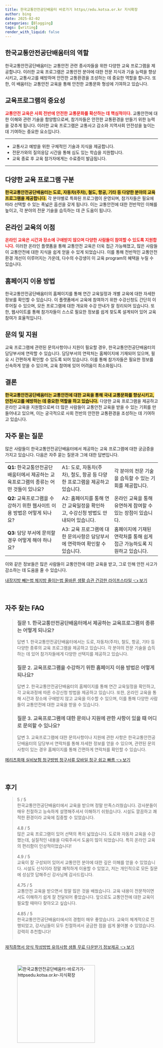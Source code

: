 ```yaml
---
title: 한국교통안전공단배움터 바로가기 https//edu.kotsa.or.kr 지식확장
author: bing
date: 2025-02-02
categories: [Blogging]
tags: [writing]
render_with_liquid: false
---
```



<h2 id='한국교통안전공단배움터의 역할'>한국교통안전공단배움터의 역할</h2>

<p>한국교통안전공단배움터는 교통안전 관련 종사자들을 위한 다양한 교육 프로그램을 제공합니다. 이러한 교육 프로그램은 교통안전 분야에 대한 전문 지식과 기술 능력을 향상시키고, 교통사고를 예방하며 안전한 교통환경을 조성하는 데 중요한 역할을 합니다. 또한, 이 배움터는 교통안전 교육을 통해 안전한 교통문화 형성에 기여하고 있습니다.</p>

<h2 id='교육프로그램의 중요성'>교육프로그램의 중요성</h2>

<p><b><span style="color: #ee2323;">교통안전 교육은 사회 전반에 안전한 교통문화를 확산하는 데 핵심적이다.</span></b> 교통안전에 대한 이해와 관련 기술을 함양함으로써, 참가자들은 안전한 교통환경을 만들기 위한 능력을 갖추게 됩니다. 이러한 교육 프로그램은 교통사고 감소와 지역사회 안전성을 높이는 데 기여하는 중요한 요소입니다.</p>

<hr />

<ul>
    <li>교통사고 예방을 위한 구체적인 기술과 지식을 제공합니다.</li>
    <li>전문가와의 질의응답 시간을 통해 심도 있는 학습을 지원합니다.</li>
    <li>교육 종료 후 교육 참가자에게는 수료증이 발급됩니다.</li>
</ul>

<hr />

<h2 id='다양한 교육 프로그램 구분'>다양한 교육 프로그램 구분</h2>

<p><b><span style="background-color: #ffe066;">한국교통안전공단배움터는 도로, 자동차(주차), 철도, 항공, 기타 등 다양한 분야의 교육 프로그램을 제공합니다.</span></b> 각 분야별로 특화된 프로그램이 운영되며, 참가자들은 필요에 따라 선택할 수 있는 폭넓은 옵션을 갖게 됩니다. 이는 교통안전에 대한 전반적인 이해를 높이고, 각 분야의 전문 기술을 습득하는 데 큰 도움이 됩니다.</p>

<h2 id='온라인 교육의 이점'>온라인 교육의 이점</h2>

<p><b><span style="color: #ee2323;">온라인 교육은 시간과 장소에 구애받지 않으며 다양한 사람들이 참여할 수 있도록 지원합니다.</span></b> 이러한 온라인 플랫폼을 통해 교통안전 교육은 더욱 접근 가능해졌고, 많은 사람들이 교통안전에 대한 지식을 쉽게 얻을 수 있게 되었습니다. 이를 통해 전반적인 교통안전 환경 개선이 이루어지는 가운데, 다수의 수강생이 이 교육 program의 혜택을 누릴 수 있습니다.</p>

<h2 id='홈페이지 이용 방법'>홈페이지 이용 방법</h2>

<p>한국교통안전공단배움터의 홈페이지를 통해 연간 교육일정과 개별 교육에 대한 자세한 정보를 확인할 수 있습니다. 이 플랫폼에서 교육에 참여하기 위한 수강신청도 간단히 이루어질 수 있으며, 모든 프로그램에 대한 개요와 수강 안내가 잘 정리되어 있습니다. 또한, 웹사이트를 통해 참가자들이 스스로 필요한 정보를 쉽게 찾도록 설계되어 있어 교육 참여가 효율적입니다.</p>

<h2 id='문의 및 지원'>문의 및 지원</h2>

<p>교육 프로그램에 관련된 문의사항이나 지원이 필요할 경우, 한국교통안전공단배움터의 담당부서에 연락할 수 있습니다. 담당부서의 연락처는 홈페이지에 기재되어 있으며, 필요 시 간편하게 확인할 수 있도록 되어 있습니다. 이를 통해 참가자들은 필요한 정보를 신속하게 얻을 수 있으며, 교육 참여에 있어 어려움이 최소화됩니다.</p>

<h2 id='결론'>결론</h2>

<p><b><span style="background-color: #ffe066;">한국교통안전공단배움터는 교통안전에 대한 교육을 통해 국내 교통문화를 향상시키고, 안전사고를 예방하는 데 중요한 역할을 하고 있습니다.</span></b> 다양한 교육 프로그램을 제공하고 온라인 교육을 지원함으로써 더 많은 사람들이 교통안전 교육을 받을 수 있는 기회를 만들어내고 있으며, 이는 궁극적으로 사회 전반의 안전한 교통환경을 조성하는 데 기여하고 있습니다.</p>

<h2 id='자주 묻는 질문'>자주 묻는 질문</h2>

<p>많은 사람들이 한국교통안전공단배움터에서 제공하는 교육 프로그램에 대한 궁금증을 가지고 있습니다. 다음은 자주 묻는 질문과 그에 대한 답변입니다.</p>

<table>
    <tr>
        <td><b>Q1:</b> 한국교통안전공단배움터에서 제공하는 교육프로그램의 종류는 어떤 것들이 있나요?</td>
        <td>A1: 도로, 자동차(주차), 철도, 항공 등 다양한 프로그램을 제공하고 있습니다.</td>
        <td>각 분야의 전문 기술을 습득할 수 있는 기회를 제공합니다.</td>
    </tr>
    <tr>
        <td><b>Q2:</b> 교육프로그램을 수강하기 위한 웹사이트 이용 방법은 어떻게 되나요?</td>
        <td>A2: 홈페이지를 통해 연간 교육일정을 확인하고, 수강신청 방법도 안내되어 있습니다.</td>
        <td>온라인 교육을 통해 유연하게 참여할 수 있는 장점이 있습니다.</td>
    </tr>
    <tr>
        <td><b>Q3:</b> 담당 부서에 문의할 경우 어떻게 해야 하나요?</td>
        <td>A3: 교육 프로그램에 대한 문의사항은 담당부서에 연락하여 확인할 수 있습니다.</td>
        <td>홈페이지에 기재된 연락처를 통해 쉽게 접근 가능하도록 지원하고 있습니다.</td>
    </tr>
</table>

<p>이와 같은 정보들은 많은 사람들이 교통안전에 대한 교육을 받고, 그로 인해 안전 사고가 감소하는 데 도움을 줄 수 있습니다.</p>


<p><a class="click-button" title="내장지방 빼는법 체지방 줄이는법 올바른 생활 습관 건강한 라이프스타일" href="https://afficreate.github.io/posts/%EB%82%B4%EC%9E%A5%EC%A7%80%EB%B0%A9-%EB%B9%BC%EB%8A%94%EB%B2%95-%EC%B2%B4%EC%A7%80%EB%B0%A9-%EC%A4%84%EC%9D%B4%EB%8A%94%EB%B2%95-%EC%98%AC%EB%B0%94%EB%A5%B8-%EC%83%9D%ED%99%9C-%EC%8A%B5%EA%B4%80-%EA%B1%B4%EA%B0%95%ED%95%9C-%EB%9D%BC%EC%9D%B4%ED%94%84%EC%8A%A4%ED%83%80%EC%9D%BC/" rel="dofollow">내장지방 빼는법 체지방 줄이는법 올바른 생활 습관 건강한 라이프스타일 👈 보기</a></p><br>
<h2 id='자주_찾는_FAQ'>자주 찾는 FAQ</h2>
<div itemscope="" itemtype="https://schema.org/FAQPage"> 
<blockquote> 
<div itemscope="" itemprop="mainEntity" itemtype="https://schema.org/Question"> 
<h3 itemprop="name">질문 1. 한국교통안전공단배움터에서 제공하는 교육프로그램의 종류는 어떻게 되나요?</h3> 
<div itemscope="" itemprop="acceptedAnswer" itemtype="https://schema.org/Answer"> 
<span itemprop="text"> 
<p>답변 1. 한국교통안전공단배움터에서는 도로, 자동차(주차), 철도, 항공, 기타 등 다양한 종류의 교육 프로그램을 제공하고 있습니다. 각 분야의 전문 기술을 습득하는 데 있어 참가자들에게 다양한 선택지를 제공하고 있습니다.</p> 
</span> 
</div> 
</div> 

<div itemscope="" itemprop="mainEntity" itemtype="https://schema.org/Question"> 
<h3 itemprop="name">질문 2. 교육프로그램을 수강하기 위한 홈페이지 이용 방법은 어떻게 되나요?</h3> 
<div itemscope="" itemprop="acceptedAnswer" itemtype="https://schema.org/Answer"> 
<span itemprop="text"> 
<p>답변 2. 한국교통안전공단배움터의 홈페이지를 통해 연간 교육일정을 확인하고, 각 교육과정에 따른 수강신청 방법을 제공하고 있습니다. 또한, 온라인 교육을 통해 시간과 장소에 구애받지 않고 교육을 이수할 수 있으며, 이를 통해 다양한 사람들이 교통안전에 대한 교육을 받을 수 있습니다.</p> 
</span> 
</div> 
</div> 

<div itemscope="" itemprop="mainEntity" itemtype="https://schema.org/Question"> 
<h3 itemprop="name">질문 3. 교육프로그램에 대한 문의나 지원에 관한 사항이 있을 때 어디로 문의할 수 있나요?</h3> 
<div itemscope="" itemprop="acceptedAnswer" itemtype="https://schema.org/Answer"> 
<span itemprop="text"> 
<p>답변 3. 교육프로그램에 대한 문의사항이나 지원에 관한 사항은 한국교통안전공단배움터의 담당부서 연락처를 통해 자세한 정보를 얻을 수 있으며, 관련된 문의사항이 있는 경우 홈페이지를 통해 간편하게 연락처를 확인할 수 있습니다.</p> 
</span> 
</div> 
</div> 

</blockquote> 
</div>
<p><a class="click-button" title="메리츠화재 실비보험 청구방법 청구서류 모바일 청구 쉽고 빠름" href="https://afficreate.github.io/posts/%EB%A9%94%EB%A6%AC%EC%B8%A0%ED%99%94%EC%9E%AC-%EC%8B%A4%EB%B9%84%EB%B3%B4%ED%97%98-%EC%B2%AD%EA%B5%AC%EB%B0%A9%EB%B2%95-%EC%B2%AD%EA%B5%AC%EC%84%9C%EB%A5%98-%EB%AA%A8%EB%B0%94%EC%9D%BC-%EC%B2%AD%EA%B5%AC-%EC%89%BD%EA%B3%A0-%EB%B9%A0%EB%A6%84/" rel="dofollow">메리츠화재 실비보험 청구방법 청구서류 모바일 청구 쉽고 빠름 👈 보기</a></p><br>
<h2 id='후기'>후기</h2>
<div itemscope itemtype="https://schema.org/Product">
  <blockquote>
  <div itemprop="review" itemscope itemtype="https://schema.org/Review">
      <div itemprop="reviewRating" itemscope itemtype="https://schema.org/Rating"> <span itemprop="ratingValue">5</span> / <span itemprop="bestRating">5</span> </div>
      <span itemprop="reviewBody">한국교통안전공단배움터에서 교육을 받으며 정말 만족스러웠습니다. 강사분들이 매우 친절하고 능숙하게 설명해주셔서 이해하기 쉬웠습니다. 시설도 깔끔하고 쾌적한 환경이라 교육에 집중할 수 있었습니다.</span>
  </div>
  <br>
  <div itemprop="review" itemscope itemtype="https://schema.org/Review">
      <div itemprop="reviewRating" itemscope itemtype="https://schema.org/Rating"> <span itemprop="ratingValue">4.8</span> / <span itemprop="bestRating">5</span> </div>
      <span itemprop="reviewBody">많은 교육 프로그램이 있어 선택의 폭이 넓었습니다. 도로와 자동차 교육을 수강했는데, 실질적인 내용을 다뤄주셔서 도움이 많이 되었습니다. 특히 온라인 교육의 편리함이 인상적이었습니다!</span>
  </div>
  <br>
  <div itemprop="review" itemscope itemtype="https://schema.org/Review">
      <div itemprop="reviewRating" itemscope itemtype="https://schema.org/Rating"> <span itemprop="ratingValue">4.9</span> / <span itemprop="bestRating">5</span> </div>
      <span itemprop="reviewBody">교육이 잘 구성되어 있어서 교통안전 분야에 대한 깊은 이해를 얻을 수 있었습니다. 시설도 신식이라 정말 쾌적하게 이용할 수 있었고, 저는 개인적으로 모든 질문에 성심껏 답해주신 강사님께 감사드립니다.</span>
  </div>
  <br>
  <div itemprop="review" itemscope itemtype="https://schema.org/Review">
      <div itemprop="reviewRating" itemscope itemtype="https://schema.org/Rating"> <span itemprop="ratingValue">4.75</span> / <span itemprop="bestRating">5</span> </div>
      <span itemprop="reviewBody">교통안전 교육을 받으면서 정말 많은 것을 배웠습니다. 교육 내용이 전문적이면서도 이해하기 쉽게 잘 전달되어 좋았습니다. 앞으로도 교통안전에 대한 교육이 필요할 때마다 찾아오고 싶습니다.</span>
  </div>
  <br>
  <div itemprop="review" itemscope itemtype="https://schema.org/Review">
      <div itemprop="reviewRating" itemscope itemtype="https://schema.org/Rating"> <span itemprop="ratingValue">4.85</span> / <span itemprop="bestRating">5</span> </div>
      <span itemprop="reviewBody">한국교통안전공단배움터에서의 경험이 매우 좋았습니다. 교육이 체계적으로 진행되었고, 강사님들이 모두 친절하셔서 궁금한 점을 쉽게 물어볼 수 있었습니다. 강력히 추천합니다!</span>
  </div>
  <br>
  </blockquote>
</div>
<p><a class="click-button" title="재직증명서 양식 작성방법 유의사항 샘플 무료 다운받기 정보제공" href="https://afficreate.github.io/posts/%EC%9E%AC%EC%A7%81%EC%A6%9D%EB%AA%85%EC%84%9C-%EC%96%91%EC%8B%9D-%EC%9E%91%EC%84%B1%EB%B0%A9%EB%B2%95-%EC%9C%A0%EC%9D%98%EC%82%AC%ED%95%AD-%EC%83%98%ED%94%8C-%EB%AC%B4%EB%A3%8C-%EB%8B%A4%EC%9A%B4%EB%B0%9B%EA%B8%B0-%EC%A0%95%EB%B3%B4%EC%A0%9C%EA%B3%B5/" rel="dofollow">재직증명서 양식 작성방법 유의사항 샘플 무료 다운받기 정보제공 👈 보기</a></p><br>
<figure class="image"><img src="https://afficreate.github.io/assets/img/thumbnail/한국교통안전공단배움터-바로가기-httpsedu.kotsa.or.kr-지식확장.webp" alt="한국교통안전공단배움터-바로가기-httpsedu.kotsa.or.kr-지식확장" width="256" height="256"></figure>